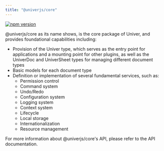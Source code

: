 ```yaml
---
title: "@univerjs/core"
---
```


[![npm version](https://img.shields.io/npm/v/@univerjs/core)](https://npmjs.org/package/@univerjs/core)

@univerjs/core as its name shows, is the core package of Univer, and provides foundational capabilities including:

* Provision of the Univer type, which serves as the entry point for applications and a mounting point for other plugins, as well as the UniverDoc and UniverSheet types for managing different document types
* Basic models for each document type
* Definition or implementation of several fundamental services, such as:
  * Permission control
  * Command system
  * Undo/Redo
  * Configuration system
  * Logging system
  * Context system
  * Lifecycle
  * Local storage
  * Internationalization
  * Resource management

For more information about @univerjs/core's API, please refer to the API documentation.

<!--package-locales start-->
<!--package-locales end-->

<!--package-assets start-->
<!--package-assets end-->
